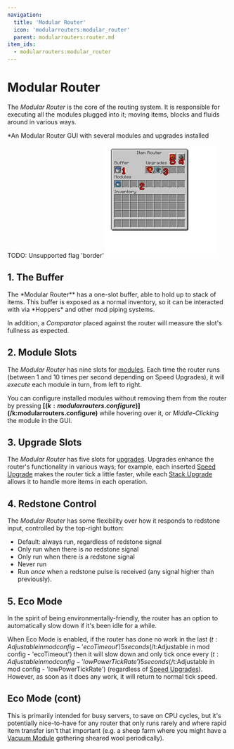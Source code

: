 ```yaml
---
navigation:
  title: 'Modular Router'
  icon: 'modularrouters:modular_router'
  parent: modularrouters:router.md
item_ids:
  - modularrouters:modular_router
---
```


# Modular Router

The _Modular Router_ is the core of the routing system. It is responsible for executing all the modules plugged into it; moving items, blocks and fluids around in various ways.

\*An Modular Router GUI with several modules and upgrades installed

TODO: Unsupported flag 'border'
![](router_gui.png)

## 1. The Buffer

The *Modular Router\*\* has a one-slot buffer, able to hold up to stack of items. This buffer is exposed as a normal inventory, so it can be interacted with via *Hoppers\* and other mod piping systems.

In addition, a _Comparator_ placed against the router will measure the slot's fullness as expected.

## 2. Module Slots

The _Modular Router_ has nine slots for [modules](../intro/modules.md). Each time the router runs (between 1 and 10 times per second depending on Speed Upgrades), it will _execute_ each module in turn, from left to right.

You can configure installed modules without removing them from the router by pressing <Color id="dark_red">**[$(k:modularrouters.configure)]$(/k:modularrouters.configure)**</Color> while hovering over it, or _Middle-Clicking_ the module in the GUI.

## 3. Upgrade Slots

The _Modular Router_ has five slots for [upgrades](../intro/upgrades.md). Upgrades enhance the router's functionality in various ways; for example, each inserted [Speed Upgrade](../upgrades/speed.md) makes the router tick a little faster, while each [Stack Upgrade](../upgrades/stack.md) allows it to handle more items in each operation.

## 4. Redstone Control

The _Modular Router_ has some flexibility over how it responds to redstone input, controlled by the top-right button:

- Default: always run, regardless of redstone signal
- Only run when there is _no_ redstone signal
- Only run when there _is_ a redstone signal
- Never run
- Run _once_ when a redstone pulse is received (any signal higher than previously).

## 5. Eco Mode

In the spirit of being environmentally-friendly, the router has an option to automatically slow down if it's been idle for a while.

When Eco Mode is enabled, if the router has done no work in the last <Color id='dark_purple'>$(t:Adjustable in mod config - 'ecoTimeout')5 seconds$(/t:Adjustable in mod config - 'ecoTimeout')</Color> then it will slow down and only tick once every <Color id='dark_purple'>$(t:Adjustable in mod config - 'lowPowerTickRate')5 seconds$(/t:Adjustable in mod config - 'lowPowerTickRate')</Color> (regardless of [Speed Upgrades](../upgrades/speed.md)). However, as soon as it does any work, it will return to normal tick speed.

## Eco Mode (cont)

This is primarily intended for busy servers, to save on CPU cycles, but it's potentially nice-to-have for any router that only runs rarely and where rapid item transfer isn't that important (e.g. a sheep farm where you might have a [Vacuum Module](../modules/vacuum.md) gathering sheared wool periodically).

<Recipe id="modularrouters:modular_router" />
